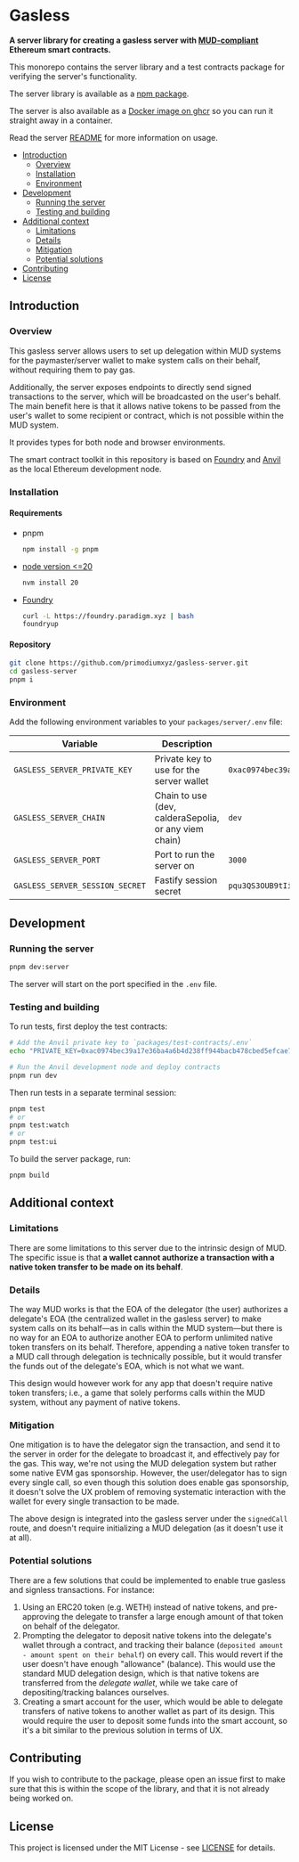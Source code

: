 # Gasless

**A server library for creating a gasless server with [MUD-compliant](https://github.com/latticexyz/mud) Ethereum smart contracts.**

This monorepo contains the server library and a test contracts package for verifying the server's functionality.

The server library is available as a [npm package](https://www.npmjs.com/package/@primodiumxyz/gasless-server).

The server is also available as a [Docker image on ghcr](https://github.com/primodiumxyz/gasless-server/pkgs/container/gasless-server) so you can run it straight away in a container.

Read the server [README](/packages/server/README.md) for more information on usage.

- [Introduction](#introduction)
  - [Overview](#overview)
  - [Installation](#installation)
  - [Environment](#environment)
- [Development](#development)
  - [Running the server](#running-the-server)
  - [Testing and building](#testing-and-building)
- [Additional context](#additional-context)
  - [Limitations](#limitations)
  - [Details](#details)
  - [Mitigation](#mitigation)
  - [Potential solutions](#potential-solutions)
- [Contributing](#contributing)
- [License](#license)

## Introduction

### Overview

This gasless server allows users to set up delegation within MUD systems for the paymaster/server wallet to make system calls on their behalf, without requiring them to pay gas.

Additionally, the server exposes endpoints to directly send signed transactions to the server, which will be broadcasted on the user's behalf. The main benefit here is that it allows native tokens to be passed from the user's wallet to some recipient or contract, which is not possible within the MUD system.

It provides types for both node and browser environments.

The smart contract toolkit in this repository is based on [Foundry](https://github.com/foundry-rs/foundry) and [Anvil](https://github.com/foundry-rs/foundry/tree/master/crates/anvil) as the local Ethereum development node.

### Installation

#### Requirements

- pnpm

  ```bash
  npm install -g pnpm
  ```

- [node version <=20](https://github.com/latticexyz/mud/pull/3456)

  ```bash
  nvm install 20
  ```

- [Foundry](https://book.getfoundry.sh/getting-started/installation#installation)

  ```bash
  curl -L https://foundry.paradigm.xyz | bash
  foundryup
  ```

#### Repository

```bash
git clone https://github.com/primodiumxyz/gasless-server.git
cd gasless-server
pnpm i
```

### Environment

Add the following environment variables to your `packages/server/.env` file:

| Variable                        | Description                                           | Default                                                              |
| ------------------------------- | ----------------------------------------------------- | -------------------------------------------------------------------- |
| `GASLESS_SERVER_PRIVATE_KEY`    | Private key to use for the server wallet              | `0xac0974bec39a17e36ba4a6b4d238ff944bacb478cbed5efcae784d7bf4f2ff80` |
| `GASLESS_SERVER_CHAIN`          | Chain to use (dev, calderaSepolia, or any viem chain) | `dev`                                                                |
| `GASLESS_SERVER_PORT`           | Port to run the server on                             | `3000`                                                               |
| `GASLESS_SERVER_SESSION_SECRET` | Fastify session secret                                | `pqu3QS3OUB9tIiWntAEI7PkaIfp2H73Me2Lqq340FXc2`                       |

## Development

### Running the server

```bash
pnpm dev:server
```

The server will start on the port specified in the `.env` file.

### Testing and building

To run tests, first deploy the test contracts:

```bash
# Add the Anvil private key to `packages/test-contracts/.env`
echo "PRIVATE_KEY=0xac0974bec39a17e36ba4a6b4d238ff944bacb478cbed5efcae784d7bf4f2ff80" > packages/test-contracts/.env

# Run the Anvil development node and deploy contracts
pnpm run dev
```

Then run tests in a separate terminal session:

```bash
pnpm test
# or
pnpm test:watch
# or
pnpm test:ui
```

To build the server package, run:

```bash
pnpm build
```

## Additional context

### Limitations

There are some limitations to this server due to the intrinsic design of MUD. The specific issue is that **a wallet cannot authorize a transaction with a native token transfer to be made on its behalf**.

### Details

The way MUD works is that the EOA of the delegator (the user) authorizes a delegate's EOA (the centralized wallet in the gasless server) to make system calls on its behalf—as in calls within the MUD system—but there is no way for an EOA to authorize another EOA to perform unlimited native token transfers on its behalf. Therefore, appending a native token transfer to a MUD call through delegation is technically possible, but it would transfer the funds out of the delegate's EOA, which is not what we want.

This design would however work for any app that doesn't require native token transfers; i.e., a game that solely performs calls within the MUD system, without any payment of native tokens.

### Mitigation

One mitigation is to have the delegator sign the transaction, and send it to the server in order for the delegate to broadcast it, and effectively pay for the gas. This way, we're not using the MUD delegation system but rather some native EVM gas sponsorship. However, the user/delegator has to sign every single call, so even though this solution does enable gas sponsorship, it doesn't solve the UX problem of removing systematic interaction with the wallet for every single transaction to be made.

The above design is integrated into the gasless server under the `signedCall` route, and doesn't require initializing a MUD delegation (as it doesn't use it at all).

### Potential solutions

There are a few solutions that could be implemented to enable true gasless and signless transactions. For instance:

1. Using an ERC20 token (e.g. WETH) instead of native tokens, and pre-approving the delegate to transfer a large enough amount of that token on behalf of the delegator.
2. Prompting the delegator to deposit native tokens into the delegate's wallet through a contract, and tracking their balance (`deposited amount - amount spent on their behalf`) on every call. This would revert if the user doesn't have enough "allowance" (balance). This would use the standard MUD delegation design, which is that native tokens are transferred from the _delegate wallet_, while we take care of depositing/tracking balances ourselves.
3. Creating a smart account for the user, which would be able to delegate transfers of native tokens to another wallet as part of its design. This would require the user to deposit some funds into the smart account, so it's a bit similar to the previous solution in terms of UX.

## Contributing

If you wish to contribute to the package, please open an issue first to make sure that this is within the scope of the library, and that it is not already being worked on.

## License

This project is licensed under the MIT License - see [LICENSE](LICENSE) for details.

